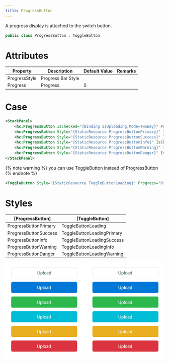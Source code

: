 ```yaml
---
title: ProgressButton
---
```


A progress display is attached to the switch button.

```cs
public class ProgressButton : ToggleButton
```

# Attributes
|Property|Description|Default Value|Remarks|
|-|-|-|-|
|ProgressStyle|Progress Bar Style|||
|Progress|Progress|0|||

# Case

```xml
<StackPanel>
    <hc:ProgressButton IsChecked="{Binding IsUploading,Mode=TwoWay}" Progress="{Binding Progress}" Content="{Binding IsChecked,RelativeSource={RelativeSource Self},Converter={StaticResource Boolean2StringConverter},ConverterParameter=UploadStr}" Width="180" Margin="5"/>
    <hc:ProgressButton Style="{StaticResource ProgressButtonPrimary}" IsChecked="{Binding IsUploading,Mode=TwoWay}" Progress="{Binding Progress}" Content="{Binding IsChecked,RelativeSource={RelativeSource Self},Converter={StaticResource Boolean2StringConverter},ConverterParameter=UploadStr}" Width="180" Margin="5"/>
    <hc:ProgressButton Style="{StaticResource ProgressButtonSuccess}" IsChecked="{Binding IsUploading,Mode=TwoWay}" Progress="{Binding Progress}" Content="{Binding IsChecked,RelativeSource={RelativeSource Self},Converter={StaticResource Boolean2StringConverter},ConverterParameter=UploadStr}" Width="180" Margin="5"/>
    <hc:ProgressButton Style="{StaticResource ProgressButtonInfo}" IsChecked="{Binding IsUploading,Mode=TwoWay}" Progress="{Binding Progress}" Content="{Binding IsChecked,RelativeSource={RelativeSource Self},Converter={StaticResource Boolean2StringConverter},ConverterParameter=UploadStr}" Width="180" Margin="5"/>
    <hc:ProgressButton Style="{StaticResource ProgressButtonWarning}" IsChecked="{Binding IsUploading,Mode=TwoWay}" Progress="{Binding Progress}" Content="{Binding IsChecked,RelativeSource={RelativeSource Self},Converter={StaticResource Boolean2StringConverter},ConverterParameter=UploadStr}" Width="180" Margin="5"/>
    <hc:ProgressButton Style="{StaticResource ProgressButtonDanger}" IsChecked="{Binding IsUploading,Mode=TwoWay}" Progress="{Binding Progress}" Content="{Binding IsChecked,RelativeSource={RelativeSource Self},Converter={StaticResource Boolean2StringConverter},ConverterParameter=UploadStr}" Width="180" Margin="5"/>
</StackPanel>
```

{% note warning %}
you can use ToggleButton instead of ProgressButton
{% endnote %}

``` xml
<ToggleButton Style="{StaticResource ToggleButtonLoading}" Progress="0" Content="Upload"/>
```

# Styles
| [ProgressButton] | [ToggleButton]          |
| ---------------------------- | ---------------------------- |
| ProgressButtonPrimary | ToggleButtonLoading |
| ProgressButtonSuccess    | ToggleButtonLoadingPrimary |
| ProgressButtonInfo | ToggleButtonLoadingSuccess |
| ProgressButtonWarning    | ToggleButtonLoadingInfo |
| ProgressButtonDanger | ToggleButtonLoadingWarning |

![ProgressButton](https://raw.githubusercontent.com/HandyOrg/HandyOrgResource/master/HandyControl/Resources/ProgressButton.gif)